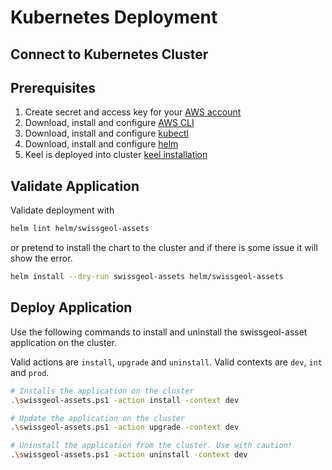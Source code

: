 # Kubernetes Deployment

## Connect to Kubernetes Cluster

## Prerequisites

1. Create secret and access key for your [AWS account](https://us-east-1.console.aws.amazon.com/iamv2/home?region=us-east-1#/security_credentials?section=IAM_credentials)
2. Download, install and configure [AWS CLI](https://docs.aws.amazon.com/cli/latest/userguide/getting-started-install.html)
3. Download, install and configure [kubectl](https://kubernetes.io/docs/tasks/tools/install-kubectl-windows/#install-nonstandard-package-tools)
4. Download, install and configure [helm](https://helm.sh/docs/intro/install/)
5. Keel is deployed into cluster [keel installation](https://keel.sh/docs/#installation)

## Validate Application

Validate deployment with
```bash
helm lint helm/swissgeol-assets
```
or pretend to install the chart to the cluster and if there is some issue it will show the error.
```bash
helm install --dry-run swissgeol-assets helm/swissgeol-assets
```

## Deploy Application

Use the following commands to install and uninstall the swissgeol-asset application on the cluster.

Valid actions are `install`, `upgrade` and `uninstall`.
Valid contexts are `dev`, `int` and `prod`.

```bash
# Installs the application on the cluster
.\swissgeol-assets.ps1 -action install -context dev

# Update the application on the cluster
.\swissgeol-assets.ps1 -action upgrade -context dev

# Uninstall the application from the cluster. Use with caution!
.\swissgeol-assets.ps1 -action uninstall -context dev
```
